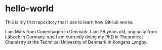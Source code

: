 # hello-world
This is my first repository that I use to learn how GitHub works.

I am Mats from Copenhagen in Denmark. I am 28 years old, originally from Lübeck in Germany, and I am currently doing my PhD in Theoretical Chemistry at the Technical University of Denmark in Kongens Lyngby.
